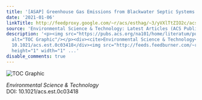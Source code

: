 ```yaml
---
title: '[ASAP] Greenhouse Gas Emissions from Blackwater Septic Systems'
date: '2021-01-06'
linkTitle: http://feedproxy.google.com/~r/acs/esthag/~3/yVXlTtZIO2c/acs.est.0c03418
source: 'Environmental Science & Technology: Latest Articles (ACS Publications)'
description: '<p><img src="https://pubs.acs.org/na101/home/literatum/publisher/achs/journals/content/esthag/0/esthag.ahead-of-print/acs.est.0c03418/20210106/images/medium/es0c03418_0007.gif"
  alt="TOC Graphic"/></p><div><cite>Environmental Science & Technology</cite></div><div>DOI:
  10.1021/acs.est.0c03418</div><img src="http://feeds.feedburner.com/~r/acs/esthag/~4/yVXlTtZIO2c"
  height="1" width="1" ...'
disable_comments: true
---
```

<p><img src="https://pubs.acs.org/na101/home/literatum/publisher/achs/journals/content/esthag/0/esthag.ahead-of-print/acs.est.0c03418/20210106/images/medium/es0c03418_0007.gif" alt="TOC Graphic"/></p><div><cite>Environmental Science & Technology</cite></div><div>DOI: 10.1021/acs.est.0c03418</div><img src="http://feeds.feedburner.com/~r/acs/esthag/~4/yVXlTtZIO2c" height="1" width="1" ...